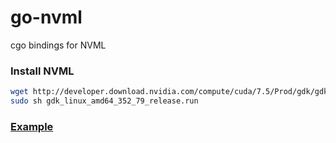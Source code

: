# go-nvml

cgo bindings for NVML

### Install NVML
```bash
wget http://developer.download.nvidia.com/compute/cuda/7.5/Prod/gdk/gdk_linux_amd64_352_79_release.run
sudo sh gdk_linux_amd64_352_79_release.run
```

### [Example](./example/example.go)
